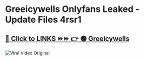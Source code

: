 
 # Greeicywells Onlyfans Leaked - Update Files 4rsr1

## <h2><a href="https://clipsfans.com/Greeicywells&ref=git">🔗 Click to LINKS ⏩⏩ 👉 🟢 Greeicywells </a></h2>

<a href="https://clipsfans.com/Greeicywells&ref=git" rel="nofollow" data-target="animated-image.originalLink"><img src="https://i.ibb.co.com/xMMVF88/686577567.gif" alt="Viral Video Original" style="max-width: 100%; display: inline-block;" data-target="animated-image.originalImage"></a>


